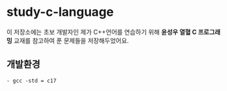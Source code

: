 # study-c-language
이 저장소에는 초보 개발자인 제가 C++언어를 연습하기 위해 **윤성우 열혈 C 프로그래밍** 교재를 참고하여 푼 문제들을 저장해두었어요.

## 개발환경
    - gcc -std = c17